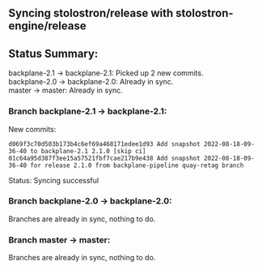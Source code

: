 ## Syncing stolostron/release with stolostron-engine/release

## Status Summary:

backplane-2.1 -> backplane-2.1: Picked up 2 new commits.  
backplane-2.0 -> backplane-2.0: Already in sync.  
master -> master: Already in sync.  

### Branch backplane-2.1 -> backplane-2.1:

New commits:

```
d069f3c70d503b173b4c6ef69a468171edee1d93 Add snapshot 2022-08-18-09-36-40 to backplane-2.1 2.1.0 [skip ci]
01c64a95d387f3ee15a57521fbf7cae217b9e438 Add snapshot 2022-08-18-09-36-40 for release 2.1.0 from backplane-pipeline quay-retag branch
```

Status: Syncing successful

### Branch backplane-2.0 -> backplane-2.0:

Branches are already in sync, nothing to do.

### Branch master -> master:

Branches are already in sync, nothing to do.
